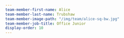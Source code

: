 ```yaml
---
team-member-first-name: Alice
team-member-last-name: Trubshaw
team-member-image-path: "/img/team/alice-sq-bw.jpg"
team-member-job-title: Office Junior
display-order: 10
---
```

